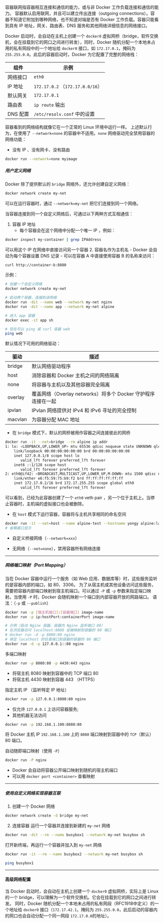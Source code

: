 容器联网指容器相互连接和通信的能力，或与非 Docker 工作负载连接和通信的能力。
容器默认启用联网，并且可以建立传出连接（outgoing connections）。容器不知道它附加到哪种网络，也不知道对端是否有 Docker 工作负载。容器只能看到具有 IP 地址，网关、路由表、DNS 服务和其他网络详细信息的网络接口。

Docker 启动时，会自动在主机上创建一个 `docker0` 虚拟网桥（bridge，软件交换机，会在挂载到它的网口之间进行转发），同时，Docker 随机分配一个本地未占用的私有网段中的一个地址给 `docker0` 接口，如 `172.17.0.1`，掩码为 `255.255.0.0`。此后的容器启动时，Docker 为它配置了完整的网络栈：

| 组件     | 示例                             |
| ------ | ------------------------------ |
| 网络接口   | `eth0`                         |
| IP 地址  | `172.17.0.2` （`172.17.0.0/16`） |
| 默认网关   | `172.17.0.1`                   |
| 路由表    | `ip route` 输出                  |
| DNS 配置 | `/etc/resolv.conf` 中的设置        |
容器看到的网络结构就像它在一个正常的 Linux 环境中运行一样。
上述默认行为，在使用了 `--network=none` 的容器中不适用。`none` 网络驱动完全禁用容器的网络功能：
- 没有 IP 、没有网卡、没有路由
```bash
docker run --network=none myimage
```

##### 用户定义网络
Docker 除了提供默认的 `bridge` 网络外，还允许创建自定义网络：
```bash
docker network create my-net
```
可以在运行容器时，通过 `--network=my-net` 把它们连接到同一个网络。

当容器连接到同一个自定义网络后，可通过以下两种方式互相通信：
1. 容器 IP 地址
	- 每个容器会在这个网络中分配一个唯一 IP ，例如：
```bash
docker inspect my-container | grep IPAddress
```
可以用这个 IP 在网络中直接访问另一个容器
2. 容器名作为主机名
	-   Docker 会自动为每个容器设置 DNS 记录
	- 可以在容器 A 中直接使用容器 B 的名称来访问：
```bash
curl http://container-b:8080
```

示例：
```bash
# 创建一个自定义网络
docker network create my-net

# 启动两个容器，连接到该网络
docker run -dit --name web --network my-net nginx
docker run -dit --name app --network my-net alpine

# 进入 app 容器
docker exec -it app sh

# 现在可以 ping 或 curl 容器 web
ping web
```

默认情况下可用的网络驱动：

| 驱动      | 描述                                         |
| ------- | ------------------------------------------ |
| bridge  | 默认网络驱动程序                                   |
| host    | 消除容器和 Docker 主机之间的网络隔离                     |
| none    | 将容器与主机以及其他容器完全隔离                           |
| overlay | 覆盖网络（Overlay networks）将多个 Docker 守护程序连接在一起 |
| ipvlan  | IPvlan 网络提供对 IPv4 和 IPv6 寻址的完全控制           |
| macvlan | 为容器分配 MAC 地址                               |
- 在 `bridge` 模式下，默认的网桥被用作容器之间连接彼此的网桥
```bash
docker run -it --net=bridge --rm alpine ip addr
1: lo: <LOOPBACK,UP,LOWER_UP> mtu 65536 qdisc noqueue state UNKNOWN qlen 1000
    link/loopback 00:00:00:00:00:00 brd 00:00:00:00:00:00
    inet 127.0.0.1/8 scope host lo
       valid_lft forever preferred_lft forever
    inet6 ::1/128 scope host 
       valid_lft forever preferred_lft forever
2: eth0@if42: <BROADCAST,MULTICAST,UP,LOWER_UP,M-DOWN> mtu 1500 qdisc noqueue state UP 
    link/ether e6:f5:59:75:b9:f2 brd ff:ff:ff:ff:ff:ff
    inet 172.17.0.2/16 brd 172.17.255.255 scope global eth0
       valid_lft forever preferred_lft forever
```
可以看到，已经为此容器创建了一个 `eth0` veth pair ，另一个位于主机上。当停止容器时，主机端的虚拟接口也会被删除。

- 在 `host` 模式下运行容器，容器将与主机共享相同的命名空间
```bash
docker run -it --net=host --name alpine-test --hostname yongy alpine:latest ip addr
# 省略接口显示
```

- 自定义桥接网络（`--network=xxx`）

- 无网络（`--net=none`），禁用容器所有网络连接
---
##### 网络端口映射（Port Mapping）
当在 Docker 容器中运行一个服务（如 Web 应用、数据库等）时，这些服务监听的是容器内部的端口，如 80、3306。
为了从宿主机或其他设备访问这些服务，需要把容器内部端口映射到宿主机端口。可以通过 `-P` 或 `-p` 参数来指定端口映射。当使用 `-P` 时，Docker 会随机映射一个端口到内部容器开放的网路端口。
语法：（`-p` 或 `--publish`）
```bash
docker run -p [宿主机端口]:[容器端口] image-name
docker run -p ip:hostPort:containerPort image-name

# 示例（启动 Nginx 容器，容器内 Nginx 监听端口 80）
# 在浏览器访问 localhost:8080 会被映射到容器的 80 端口
# docker run -d -p 8080:80 nginx
# 绑定 localhost 的任意端口到容器的容器的 80 端口
docker run -d -p 127.0.0.1::80 nginx
```

多端口映射
```bash
docker run -p 8080:80 -p 4430:443 nginx
```
- 将宿主机 8080 映射到容器中的 TCP 端口 80
- 将宿主机 4430 映射到容器 443 （HTTPS）

指定主机 IP （监听特定 IP 地址）
```bash
docker run -p 127.0.0.1:8080:80 nginx
```
- 仅允许 `127.0.0.1` 上访问容器服务;
- 其他机器无法访问
```bash
docker run -p 192.168.1.100:8080:80
```
将 Docker 主机 IP `192.168.1.100` 上的 `8080` 端口映射到容器中的 `TCP`（默认） 80 端口。

自动随即端口映射（使用 `-P`）
```bash
docker run -P nginx
```
- Docker 会自动将容器公开端口映射到随机的宿主机端口
- 可以用 `docker port <container>` 查看映射

---
##### 使用自定义网络实现容器互联
1. 创建一个 Docker 网络
```bash
docker network create -d bridge my-net
```
2. 连接容器
运行一个容器并连接到新建的 `my-net` 网络
```bash
docker run -dit --rm --name busybox1 --network my-net busybox sh
```
打开新终端，再运行一个容器并加入到 `my-net` 网络
```bash
docker run -it --rm --name busybox2 --network my-net busybox sh

ping busybox1

```
---
#### 高级网络配置
当 Docker 启动时，会自动在主机上创建一个 `docker0` 虚拟网桥，实际上是 Linux 的一个 bridge，可以理解为一个软件交换机。它会在挂载到它的网口之间进行转发。
同时，Docker 随机分配一个本地未占用的私有网段（RFC1918中定义）的一个地址给 `docker0` 接口（`172.17.42.1`，掩码为 `255.255.0.0`，此后启动的容器内的网口也会自动分配一个同一网段 `172.17.0.0`的地址）。